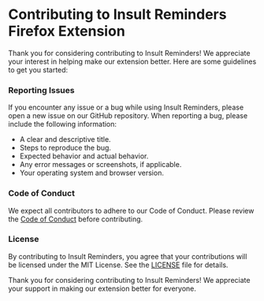 # Contributing to Insult Reminders Firefox Extension

Thank you for considering contributing to Insult Reminders! We appreciate your interest in helping make our extension better. Here are some guidelines to get you started:

### Reporting Issues

If you encounter any issue or a bug while using Insult Reminders, please open a new issue on our GitHub repository. When reporting a bug, please include the following information:
- A clear and descriptive title.
- Steps to reproduce the bug.
- Expected behavior and actual behavior.
- Any error messages or screenshots, if applicable.
- Your operating system and browser version.

### Code of Conduct

We expect all contributors to adhere to our Code of Conduct. Please review the [Code of Conduct](CODE_OF_CONDUCT.md) before contributing.

### License

By contributing to Insult Reminders, you agree that your contributions will be licensed under the MIT License. See the [LICENSE](LICENSE) file for details.

Thank you for considering contributing to Insult Reminders! We appreciate your support in making our extension better for everyone.